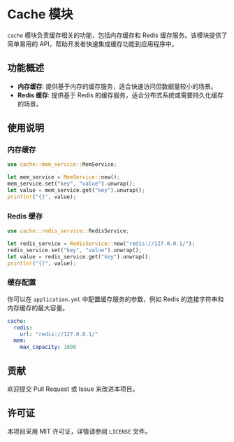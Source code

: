 # Cache 模块

`cache` 模块负责缓存相关的功能，包括内存缓存和 Redis 缓存服务。该模块提供了简单易用的 API，帮助开发者快速集成缓存功能到应用程序中。

## 功能概述
- **内存缓存**: 提供基于内存的缓存服务，适合快速访问但数据量较小的场景。
- **Redis 缓存**: 提供基于 Redis 的缓存服务，适合分布式系统或需要持久化缓存的场景。

## 使用说明

### 内存缓存
```rust
use cache::mem_service::MemService;

let mem_service = MemService::new();
mem_service.set("key", "value").unwrap();
let value = mem_service.get("key").unwrap();
println!("{}", value);
```

### Redis 缓存
```rust
use cache::redis_service::RedisService;

let redis_service = RedisService::new("redis://127.0.0.1/");
redis_service.set("key", "value").unwrap();
let value = redis_service.get("key").unwrap();
println!("{}", value);
```

### 缓存配置
你可以在 `application.yml` 中配置缓存服务的参数，例如 Redis 的连接字符串和内存缓存的最大容量。

```yaml
cache:
  redis:
    url: "redis://127.0.0.1/"
  mem:
    max_capacity: 1000
```

## 贡献
欢迎提交 Pull Request 或 Issue 来改进本项目。

## 许可证
本项目采用 MIT 许可证，详情请参阅 `LICENSE` 文件。 